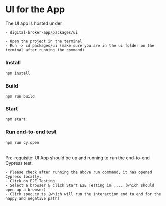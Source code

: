 # UI for the App

The UI app is hosted under

```
- digital-broker-app/packages/ui
```

```
- Open the project in the terminal
- Run -> cd packages/ui (make sure you are in the ui folder on the terminal after running the command)
```

### Install

```
npm install
```

### Build

```
npm run build
```

### Start

```
npm start
```

### Run end-to-end test

```
npm run cy:open
```

######

Pre-requisite: UI App should be up and running to run the end-to-end Cypress test.

```
- Please check after running the above run command, it has opened Cypress locally.
- Click on E2E Testing
- Select a browser & click Start E2E Testing in .... (which should open up a browser)
- Click spec.cy.ts (which will run the interaction end to end for the happy and negative path)
```
